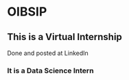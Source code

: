 # OIBSIP

<h2>This is a Virtual Internship</h2>
<p>Done and posted at LinkedIn</p>

<h3>It is a Data Science Intern</h3>
